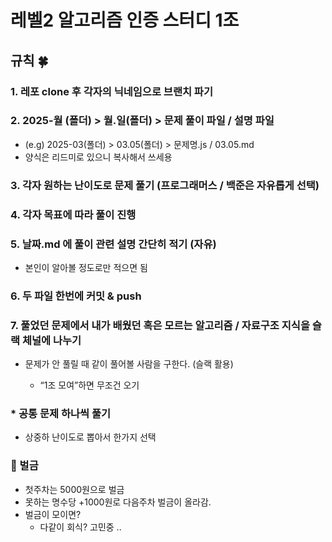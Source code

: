 # 레벨2 알고리즘 인증 스터디 1조

## 규칙 🍀

### 1. 레포 clone 후 각자의 닉네임으로 브랜치 파기

### 2. 2025-월 (폴더) > 월.일(폴더) > 문제 풀이 파일 / 설명 파일

- (e.g) 2025-03(폴더) > 03.05(폴더) > 문제명.js / 03.05.md
- 양식은 리드미로 있으니 복사해서 쓰세용

### 3. 각자 원하는 난이도로 문제 풀기 (프로그래머스 / 백준은 자유롭게 선택)

### 4. 각자 목표에 따라 풀이 진행

### 5. 날짜.md 에 풀이 관련 설명 간단히 적기 (자유)

- 본인이 알아볼 정도로만 적으면 됨

### 6. 두 파일 한번에 커밋 & push


### 7. 풀었던 문제에서 내가 배웠던 혹은 모르는 알고리즘 / 자료구조 지식을 슬랙 체널에 나누기

- 문제가 안 풀릴 때 같이 풀어볼 사람을 구한다. (슬랙 활용)

  - “1조 모여”하면 무조건 오기

### * 공통 문제 하나씩 풀기

  - 상중하 난이도로 뽑아서 한가지 선택



### 🔽 벌금

* 첫주차는 5000원으로 벌금
* 못하는 명수당 +1000원로 다음주차 벌금이 올라감.
* 벌금이 모이면?
    * 다같이 회식? 고민중 .. 

